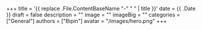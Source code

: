 +++
title = '{{ replace .File.ContentBaseName "-" " " | title }}'
date = {{ .Date }}
draft = false
description = ""
image = ""
imageBig = ""
categories = ["General"]
authors = ["Bipin"]
avatar = "/images/hero.png"
+++
